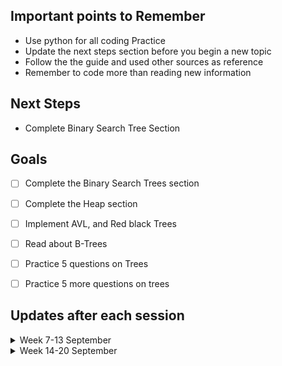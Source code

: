 ## Important points to Remember
- Use python for all coding Practice
- Update the next steps section before you begin a new topic
- Follow the the guide and used other sources as reference
- Remember to code more than reading new information


## Next Steps
- Complete Binary Search Tree Section


## Goals
- [ ] Complete the Binary Search Trees section
- [ ] Complete the Heap section
- [ ] Implement AVL, and Red black Trees
- [ ] Read about B-Trees
- [ ] Practice 5 questions on Trees
- [ ] Practice 5 more questions on trees


## Updates after each session

<details>
<summary>Week 7-13 September </summary>
- Complete Trees - Notes and Backgrounds
- Impletmented BST with insert, height, min, max, print methods
- 2 leetcode Questions on Trees
</details>


<details>
<summary>Week 14-20 September </summary>
-
</details>
